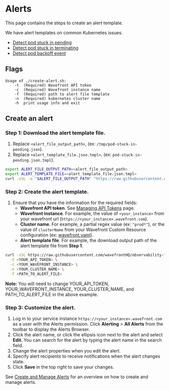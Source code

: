 # Alerts
This page contains the steps to create an alert template.

We have alert templates on common Kubernetes issues.

* [Detect pod stuck in pending](templates/pod-stuck-in-pending.json.tmpl)
* [Detect pod stuck in terminating](templates/pod-stuck-in-terminating.json.tmpl)
* [Detect pod backoff event](templates/pod-backoff-event.json.tmpl)

## Flags

```
Usage of ./create-alert.sh:
    -t  (Required) Wavefront API token
    -c  (Required) Wavefront instance name
    -f  (Required) path to alert file template
    -n  (Required) kubernetes cluster name
    -h  print usage info and exit
```

## Create an alert

### Step 1: Download the alert template file.

1. Replace `<alert_file_output_path>`, (ex: `/tmp/pod-stuck-in-pending.json`).
2. Replace `<alert_template_file.json.tmpl>`, (ex: `pod-stuck-in-pending.json.tmpl`).

```bash
export ALERT_FILE_OUTPUT_PATH=<alert_file_output_path>
export ALERT_TEMPLATE_FILE=<alert_template_file.json.tmpl>
curl -sSL -o "$ALERT_FILE_OUTPUT_PATH" "https://raw.githubusercontent.com/wavefrontHQ/observability-for-kubernetes/main/docs/alerts/templates/$ALERT_TEMPLATE_FILE"
```

### Step 2: Create the alert template.

1. Ensure that you have the information for the required fields:
   - **Wavefront API token**. See [Managing API Tokens](https://docs.wavefront.com/wavefront_api.html#managing-api-tokens) page.
   - **Wavefront instance**. For example, the value of `<your_instance>` from your wavefront url (`https://<your_instance>.wavefront.com`).
   - **Cluster name**. For example, a partial regex value (ex: `"prod*"`), or the value of `clusterName` from your Wavefront Custom Resource configuration (ex: [wavefront.yaml](../../deploy/scenarios/wavefront-getting-started.yaml)).
   - **Alert template file**. For example, the download output path of the alert template file from **Step 1**.

```bash
curl -sSL https://raw.githubusercontent.com/wavefrontHQ/observability-for-kubernetes/main/docs/alerts/create-alert.sh | bash -s -- \
  -t <YOUR_API_TOKEN> \
  -c <YOUR_WAVEFRONT_INSTANCE> \
  -n <YOUR_CLUSTER_NAME> \
  -f <PATH_TO_ALERT_FILE>
```

**Note:** You will need to change YOUR_API_TOKEN, YOUR_WAVEFRONT_INSTANCE, YOUR_CLUSTER_NAME, and PATH_TO_ALERT_FILE in the above example.

### Step 3: Customize the alert.

1. Log in to your service instance `https://<your_instance>.wavefront.com` as a user with the Alerts permission. Click **Alerting** > **All Alerts** from the toolbar to display the Alerts Browser.
2. Click the alert name, or click the ellipsis icon next to the alert and select **Edit**.  You can search for the alert by typing the alert name in the search field.
3. Change the alert properties when you edit the alert.
4. Specify alert recipients to receive notifications when the alert changes state.
5. Click **Save** in the top right to save your changes.

See [Create and Manage Alerts](https://docs.wavefront.com/alerts_manage.html) for an overview on how to create and manage alerts.
